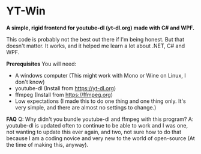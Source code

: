 # YT-Win
**A simple, rigid frontend for youtube-dl (yt-dl.org) made with C# and WPF.**

This code is probably not the best out there if I'm being honest. But that
doesn't matter. It works, and it helped me learn a lot about .NET, C# and WPF.

**Prerequisites**
You will need:
- A windows computer (This might work with Mono or Wine on Linux, I don't know)
- youtube-dl (Install from https://yt-dl.org)
- ffmpeg (Install from https://ffmpeg.org)
- Low expectations (I made this to do one thing and one thing only. It's very
simple, and there are almost no settings to change.)

**FAQ**
Q: Why didn't you bundle youtube-dl and ffmpeg with this program?
A: youtube-dl is updated often to continue to be able to work and I was one, not wanting to update this
ever again, and two, not sure how to do that because I am a coding novice and very new to the world of open-source (At the time of making this, anyway).
